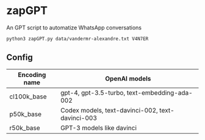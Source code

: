 # zapGPT
An GPT script to automatize WhatsApp conversations

```
python3 zapGPT.py data/vandermr-alexandre.txt V4N7ER 
```



## Config

| Encoding name  | OpenAI models  |
|---|---|
| cl100k_base | gpt-4, gpt-3.5-turbo, text-embedding-ada-002  |
| p50k_base |  Codex models, text-davinci-002, text-davinci-003 |
| r50k_base  |  GPT-3 models like davinci |